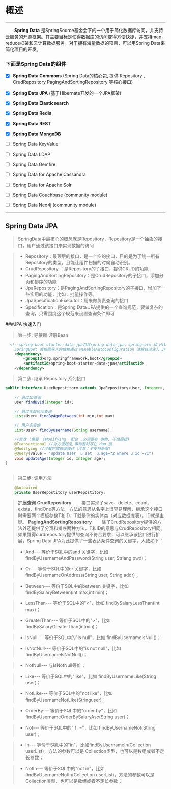 # 概述
 ------
 &emsp;&emsp;**Spring Data** 是SpringSource基金会下的一个用于简化数据库访问，并支持云服务的开源框架。其主要目标是使得数据库的访问变得方便快捷，并支持map-reduce框架和云计算数据服务。对于拥有海量数据的项目，可以用Spring Data来简化项目的开发。
 
### 下面是Spring Data的组件

- [x]  **Spring Data Commons**  (Spring Data的核心包, 提供 Repository , CrudRepository PagingAndSortingRepository 等核心接口)

- [x]  **Spring Data JPA** (基于Hibernate开发的一个JPA框架)

- [x]  **Spring Data Elasticsearch**  

- [x]  **Spring Data Redis**

- [x]  **Spring Data REST**

- [x]  **Spring Data MongoDB**

- [ ]  Spring Data KeyValue

- [ ]  Spring Data LDAP

- [ ]  Spring Data Gemfire

- [ ]  Spring Data for Apache Cassandra

- [ ]  Spring Data for Apache Solr

- [ ]  Spring Data Couchbase (community module)

- [ ]  Spring Data Neo4j (community module)
 ------

## Spring Data JPA
> SpringData中最核心的概念就是Repository，Repository是一个抽象的接口，用户通过该接口来实现数据的访问

> * Repository：最顶层的接口，是一个空的接口，目的是为了统一所有Repository的类型，且能让组件扫描的时候自动识别。
> * CrudRepository ：是Repository的子接口，提供CRUD的功能
> * PagingAndSortingRepository：是CrudRepository的子接口，添加分页和排序的功能
> * JpaRepository：是PagingAndSortingRepository的子接口，增加了一些实用的功能，比如：批量操作等。
> * JpaSpecificationExecutor：用来做负责查询的接口
> * Specification：是Spring Data JPA提供的一个查询规范，要做复杂的查询，只需围绕这个规范来设置查询条件即可

###JPA 快速入门
> 第一步: 导依赖 注册Bean

```xml
  <!--spring-boot-starter-data-jpa包含spring-data-jpa、spring-orm 和 Hibernate 来支持 JPA
    SpringBoot 会根据导入的依赖通过 @EnableAutoConfiguration 注解自动注入 JPA 实例  -->
    <dependency>
        <groupId>org.springframework.boot</groupId>
        <artifactId>spring-boot-starter-data-jpa</artifactId>
    </dependency>
```
    
> 第二步: 继承 Repository 系列接口
```java
public interface UserRepostitory extends JpaRepository<User, Integer>, /*用户多条件查询*/ JpaSpecificationExecutor<User> {

    // 通过ID查询
    User findById(Integer id);
    
    // 通过年龄区间查询
    List<User> findByAgeBetween(int min,int max)

    // 用户名查询
    List<User> findByUsername(String username);

    //修改 (需要  @Modifying  配合 ,必须要有 事物, 不然报错)
    @Transactional //为方便起见,事物暂时写在 dao 层
    @Modifying //注解完成修改操作（注意：不支持新增）
    @Query(value = "update User  u set  u.age=?2 where u.id =?1")
    void updateAge(Integer id, Integer age);
}
 
```    
> 第三步: 调用方法
```java
    @Autowired
    private UserRepostitory userRepostitory;
```
>  **扩展查询**
   **CrudRepository**
     &emsp;&emsp;接口实现了save、delete、count、exists、findOne等方法，方法的意思从名字上很容易理解，继承这个接口时需要两个模板参数T和ID，T就是你的实体类（对应数据库表），ID就是主键。
    **PagingAndSortingRepository**
     &emsp;&emsp;除了CrudRepository提供的方法外还提供了分页和排序两种方法，T和ID的意思与CrudRepository相同。
    如果觉得curdrepository提供的查询不符合要求，可以继承该接口进行扩展，Spring Data JPA为此提供了一些表达条件查询的关键字，大致如下：

> * And--- 等价于SQL中的and 关键字，比如findByUsernameAndPassword(String user, Striang pwd)；

> * Or--- 等价于SQL中的or 关键字，比如findByUsernameOrAddress(String user, String addr)；

> * Between--- 等价于SQL中的between 关键字，比如 findBySalaryBetween(int max,int min)；

> * LessThan--- 等价于SQL中的"<"，比如 findBySalaryLessThan(int max)；

> * GreaterThan--- 等价于SQL中的">"，比如 findBySalaryGreaterThan(intmin)；

> * IsNull--- 等价于SQL中的"is null"，比如 findByUsernameIsNull()；

> * IsNotNull--- 等价于SQL中的"is not null"，比如 findByUsernameIsNotNull()；

> * NotNull--- 与IsNotNull等价；

> * Like--- 等价于SQL中的"like"，比如 findByUsernameLike(String user)；

> * NotLike--- 等价于SQL中的"not like"，比如 findByUsernameNotLike(Stringuser)；

> * OrderBy--- 等价于SQL中的"order by"，比如findByUsernameOrderBySalaryAsc(String user)；

> * Not--- 等价于SQL中的"！ ="，比如 findByUsernameNot(String user)；

> * In--- 等价于SQL中的"in"，比如findByUsernameIn(Collection<String> userList)，方法的参数可以是 Collection类型，也可以是数组或者不定长参数；

> * NotIn--- 等价于SQL中的"not in"，比如findByUsernameNotIn(Collection<String> userList)，方法的参数可以是 Collection类型，也可以是数组或者不定长参数；

 